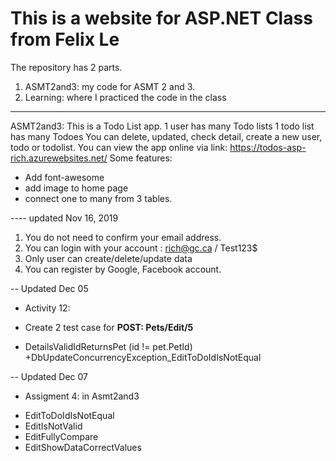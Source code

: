 # This is a website for ASP.NET Class from Felix Le

The repository has 2 parts.

1. ASMT2and3: my code for ASMT 2 and 3.
2. Learning: where I practiced the code in the class

---

ASMT2and3:
This is a Todo List app.
1 user has many Todo lists
1 todo list has many Todoes
You can delete, updated, check detail, create a new user, todo or todolist.
You can view the app online via link: https://todos-asp-rich.azurewebsites.net/
Some features:

- Add font-awesome
- add image to home page
- connect one to many from 3 tables.


---- updated Nov 16, 2019

1. You do not need to confirm your email address.
2. You can login with your account : rich@gc.ca / Test123$
3. Only user can create/delete/update data
4. You can register by Google, Facebook account.



-- Updated Dec 05

* Activity 12: 
- Create 2 test case for **POST: Pets/Edit/5** 

+ DetailsValidIdReturnsPet (id != pet.PetId)
+DbUpdateConcurrencyException_EditToDoIdIsNotEqual

-- Updated Dec 07
* Assigment 4: in Asmt2and3

+ EditToDoIdIsNotEqual
+ EditIsNotValid
+ EditFullyCompare
+ EditShowDataCorrectValues

